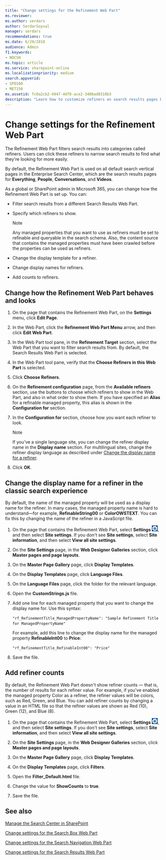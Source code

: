 ```yaml
---
title: "Change settings for the Refinement Web Part"
ms.reviewer: 
ms.author: serdars
author: SerdarSoysal
manager: serdars
recommendations: true
ms.date: 6/29/2018
audience: Admin
f1.keywords:
- NOCSH
ms.topic: article
ms.service: sharepoint-online
ms.localizationpriority: medium
search.appverid:
- SPO160
- MET150
ms.assetid: fc0a2cb2-4947-4df8-ace2-3486ad8318b3
description: "Learn how to customize refiners on search results pages by changing settings in the Refinement Web Part. The Refinement Web Part filters search results into categories called refiners."
---
```


# Change settings for the Refinement Web Part

The Refinement Web Part filters search results into categories called refiners. Users can click these refiners to narrow search results to find what they're looking for more easily.
  
By default, the Refinement Web Part is used on all default search vertical pages in the Enterprise Search Center, which are the search results pages for **Everything**, **People**, **Conversations**, and **Videos**.
  
As a global or SharePoint admin in Microsoft 365, you can change how the Refinement Web Part is set up. You can:
  
- Filter search results from a different Search Results Web Part.
    
- Specify which refiners to show.
    
    > [!NOTE]
    >  Any managed properties that you want to use as refiners must be set to refinable and queryable in the search schema. Also, the content source that contains the managed properties must have been crawled before the properties can be used as refiners.
  
- Change the display template for a refiner.
    
- Change display names for refiners.
    
- Add counts to refiners.
    
## Change how the Refinement Web Part behaves and looks
<a name="__toc348362488"> </a>

1. On the page that contains the Refinement Web Part, on the **Settings** menu, click **Edit Page**.
    
2. In the Web Part, click the **Refinement Web Part Menu** arrow, and then click **Edit Web Part**.
    
3. In the Web Part tool pane, in the **Refinement Target** section, select the Web Part that you want to filter search results from. By default, the Search Results Web Part is selected.
    
4. In the Web Part tool pane, verify that the **Choose Refiners in this Web Part** is selected.
    
5. Click **Choose Refiners**.
    
6. On the **Refinement configuration** page, from the **Available refiners** section, use the buttons to choose which refiners to show in the Web Part, and also in what order to show them. If you have specified an **Alias** for a refinable managed property, this alias is shown in the **Configuration for** section.
    
7. In the **Configuration for** section, choose how you want each refiner to look.
    
    > [!NOTE]
    >  If you've a single language site, you can change the refiner display name in the **Display name** section. For multilingual sites, change the refiner display language as described under [Change the display name for a refiner](refinement-web-part.md#__change_the_display).
  
8. Click **OK**.
    
## Change the display name for a refiner in the classic search experience
<a name="__change_the_display"> </a>

By default, the name of the managed property will be used as a display name for the refiner. In many cases, the managed property name is hard to understand—for example, **RefinableString00** or **ColorOWSTEXT**. You can fix this by changing the name of the refiner in a JavaScript file.
  
1. On the page that contains the Refinement Web Part, select **Settings** ![Settings icon.](media/a47a06c3-83fb-46b2-9c52-d1bad63e3e60.png), and then select **Site settings**. If you don't see **Site settings**, select **Site information**, and then select **View all site settings**.
    
2. On the **Site Settings** page, in the **Web Designer Galleries** section, click **Master pages and page layouts**.
    
3. On the **Master Page Gallery** page, click **Display Templates**.
    
4. On the **Display Templates** page, click **Language Files**.
    
5. On the **Language Files** page, click the folder for the relevant language.
    
6. Open the **CustomStrings.js** file.
    
7. Add one line for each managed property that you want to change the display name for. Use this syntax:
    
     `"rf_RefinementTitle_ManagedPropertyName": "Sample Refinement Title for ManagedPropertyName"`
    
    For example, add this line to change the display name for the managed property **RefinableInt00** to **Price**:
  
      `"rf_RefinementTitle_RefinableInt00": "Price"`

8. Save the file.
    
## Add refiner counts
<a name="__toc348362490"> </a>

By default, the Refinement Web Part doesn't show refiner counts — that is, the number of results for each refiner value. For example, if you've enabled the managed property Color as a refiner, the refiner values will be colors, such as Red, Green, and Blue. You can add refiner counts by changing a value in an HTML file so that the refiner values are shown as Red (10), Green (12), and Blue (8).
  
1. On the page that contains the Refinement Web Part, select **Settings** ![Settings icon.](media/a47a06c3-83fb-46b2-9c52-d1bad63e3e60.png), and then select **Site settings**. If you don't see **Site settings**, select **Site information**, and then select **View all site settings**.
    
2. On the **Site Settings** page, in the **Web Designer Galleries** section, click **Master pages and page layouts**.
    
3. On the **Master Page Gallery** page, click **Display Templates**.
    
4. On the **Display Templates** page, click **Filters**.
    
5. Open the **Filter_Default.html** file.
    
6. Change the value for **ShowCounts** to **true**.
    
7. Save the file.
    
## See also
<a name="__toc348362490"> </a>

[Manage the Search Center in SharePoint](manage-search-center.md)
  
[Change settings for the Search Box Web Part](search-box-web-part.md)
  
[Change settings for the Search Navigation Web Part](search-navigation-web-part.md)
  
[Change settings for the Search Results Web Part](https://support.office.com/article/40ff85b3-bc5e-4230-b1dd-f088188e487e)
